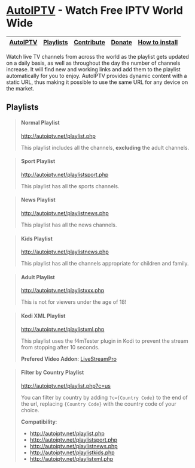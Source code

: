 # [AutoIPTV](http://autoiptv.net) - Watch Free IPTV World Wide

| [AutoIPTV](http://autoiptv.net) | [Playlists](http://autoiptv.net/pages/playlists) | [Contribute](http://autoiptv.net/pages/contribute) | [Donate](http://autoiptv.net/pages/donate) | [How to install](http://autoiptv.net/pages/setup) |
| ---- | ---- | ---- | ---- | ---- |

Watch live TV channels from across the world as the playlist gets updated on a daily basis, as well as throughout the day the number of channels increase. It will find new and working links and add them to the playlist automatically for you to enjoy. AutoIPTV provides dynamic content with a static URL, thus making it possible to use the same URL for any device on the market.

## Playlists

> #### Normal Playlist
> http://autoiptv.net/playlist.php
>
> This playlist includes all the channels, **excluding** the adult channels.

> #### Sport Playlist
> http://autoiptv.net/playlistsport.php
>
> This playlist has all the sports channels.

> #### News Playlist
> http://autoiptv.net/playlistnews.php
>
> This playlist has all the news channels.

> #### Kids Playlist
> http://autoiptv.net/playlistnews.php
>
> This playlist has all the channels appropriate for children and family.

> #### Adult Playlist
> http://autoiptv.net/playlistxxx.php
>
> This is not for viewers under the age of 18!

> #### Kodi XML Playlist
> http://autoiptv.net/playlistxml.php
>
> This playlist uses the f4mTester plugin in Kodi to prevent the stream from stopping after 10 seconds.
>
> **Prefered Video Addon**: [LiveStreamPro](https://kodi-addons.club/addon/plugin.video.live.streamspro/)

> #### Filter by Country Playlist
> http://autoiptv.net/playlist.php?c=us
>
> You can filter by country by adding `?c={Country Code}` to the end of the url, replacing `{Country Code}` with the country code of your choice.
>
> **Compatibility**:
> - http://autoiptv.net/playlist.php
> - http://autoiptv.net/playlistsport.php
> - http://autoiptv.net/playlistnews.php
> - http://autoiptv.net/playlistkids.php
> - http://autoiptv.net/playlistxml.php

